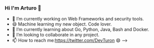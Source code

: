 ### Hi I'm Arturo 👋

- 🔭 I’m currently working on Web Frameworks and security tools.
- 😄 Machine learning my new object. Code lover. 
- 🌱 I’m currently learning about Go, Python, Java, Bash and Docker.
- 👯 I’m looking to collaborate in any project.
- 📫 How to reach me:https://twitter.com/DevTuron 😄
-->

<!--
**Arturo0911/Arturo0911** is a ✨ _special_ ✨ repository because its `README.md` (this file) appears on your GitHub profile.

Here are some ideas to get you started:

- 🔭 I’m currently working on Web Frameworks and security tools...
- 🌱 I’m currently learning about Go, Python & Java...
- 👯 I’m looking to collaborate on any project ...
- 🤔 I’m looking for help with ...
- 💬 Ask me about ...
- 📫 How to reach me: ...
- 😄 Pronouns: ...
- ⚡ Fun fact: ...
-->
